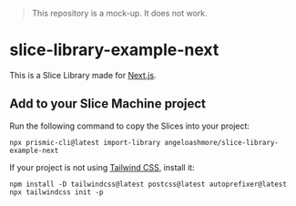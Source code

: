 > This repository is a mock-up. It does not work.

# slice-library-example-next

This is a Slice Library made for [Next.js][next].

## Add to your Slice Machine project

Run the following command to copy the Slices into your project:

```
npx prismic-cli@latest import-library angeloashmore/slice-library-example-next
```

If your project is not using [Tailwind CSS][tailwindcss], install it:

```
npm install -D tailwindcss@latest postcss@latest autoprefixer@latest
npx tailwindcss init -p
```

[next]: https://nextjs.org/
[tailwindcss]: https://tailwindcss.com/docs/guides/nextjs
